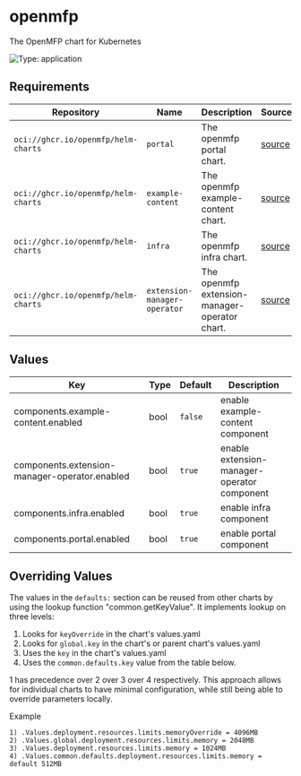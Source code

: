 # openmfp

The OpenMFP chart for Kubernetes

![Type: application](https://img.shields.io/badge/Type-application-informational?style=flat-square)

## Requirements

| Repository | Name | Description | Sources |
|------------|------|-------------|---------|
| `oci://ghcr.io/openmfp/helm-charts` | `portal` | The openmfp portal chart. |[source](https://github.com/openmfp/helm-charts/tree/main/charts/portal)|
| `oci://ghcr.io/openmfp/helm-charts` | `example-content` | The openmfp example-content chart. |[source](https://github.com/openmfp/helm-charts/tree/main/charts/example-content)|
| `oci://ghcr.io/openmfp/helm-charts` | `infra` | The openmfp infra chart. |[source](https://github.com/openmfp/helm-charts/tree/main/charts/infra)|
| `oci://ghcr.io/openmfp/helm-charts` | `extension-manager-operator` | The openmfp extension-manager-operator chart. |[source](https://github.com/openmfp/helm-charts/tree/main/charts/extension-manager-operator)|

## Values
| Key | Type | Default | Description |
|-----|------|---------|-------------|
| components.example-content.enabled | bool | `false` | enable example-content component |
| components.extension-manager-operator.enabled | bool | `true` | enable extension-manager-operator component |
| components.infra.enabled | bool | `true` | enable infra component |
| components.portal.enabled | bool | `true` | enable portal component |

## Overriding Values

The values in the `defaults:` section can be reused from other charts by using the lookup function "common.getKeyValue". It implements lookup on three levels:

1. Looks for `keyOverride` in the chart's values.yaml
2. Looks for `global.key` in the chart's or parent chart's values.yaml
3. Uses the `key` in the chart's values.yaml
4. Uses the `common.defaults.key` value from the table below.

1 has precedence over 2 over 3 over 4 respectively. This approach allows for individual charts to have minimal configuration, while still being able to override parameters locally.

Example
```
1) .Values.deployment.resources.limits.memoryOverride = 4096MB
2) .Values.global.deployment.resources.limits.memory = 2048MB
3) .Values.deployment.resources.limits.memory = 1024MB
4) .Values.common.defaults.deployment.resources.limits.memory = default 512MB
```
